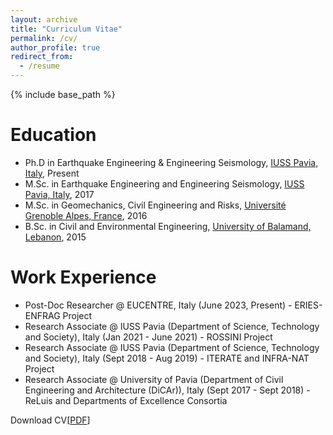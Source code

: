 ```yaml
---
layout: archive
title: "Curriculum Vitae"
permalink: /cv/
author_profile: true
redirect_from:
  - /resume
---
```


{% include base_path %}

Education
======
* Ph.D in Earthquake Engineering & Engineering Seismology, [IUSS Pavia, Italy](https://www.iusspavia.it/it), Present
* M.Sc. in Earthquake Engineering and Engineering Seismology, [IUSS Pavia, Italy](https://www.iusspavia.it/en), 2017
* M.Sc. in Geomechanics, Civil Engineering and Risks, [Université Grenoble Alpes, France](https://www.univ-grenoble-alpes.fr/), 2016
* B.Sc. in Civil and Environmental Engineering, [University of Balamand, Lebanon](https://www.balamand.edu.lb/home/Pages/default.aspx), 2015

Work Experience
======
* Post-Doc Researcher @ EUCENTRE, Italy (June 2023, Present) - ERIES-ENFRAG Project
* Research Associate @ IUSS Pavia (Department of Science, Technology and Society), Italy (Jan 2021 - June 2021) - ROSSINI Project
* Research Associate @ IUSS Pavia (Department of Science, Technology and Society), Italy (Sept 2018 - Aug 2019) - ITERATE and INFRA-NAT Project
* Research Associate @ University of Pavia (Department of Civil Engineering and Architecture (DiCAr)), Italy (Sept 2017 - Sept 2018) - ReLuis and Departments of Excellence Consortia

Download CV[[PDF](http://almouayedbellah-nafeh.github.io/files/CV_Nafeh.pdf)]
